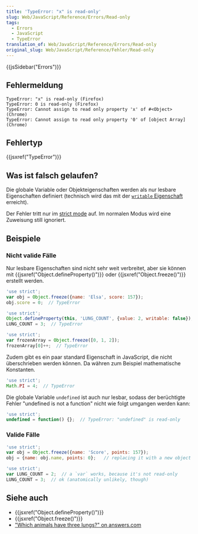```yaml
---
title: 'TypeError: "x" is read-only'
slug: Web/JavaScript/Reference/Errors/Read-only
tags:
  - Errors
  - JavaScript
  - TypeError
translation_of: Web/JavaScript/Reference/Errors/Read-only
original_slug: Web/JavaScript/Reference/Fehler/Read-only
---
```

{{jsSidebar("Errors")}}

## Fehlermeldung

    TypeError: "x" is read-only (Firefox)
    TypeError: 0 is read-only (Firefox)
    TypeError: Cannot assign to read only property 'x' of #<Object> (Chrome)
    TypeError: Cannot assign to read only property '0' of [object Array] (Chrome)

## Fehlertyp

{{jsxref("TypeError")}}

## Was ist falsch gelaufen?

Die globale Variable oder Objekteigenschaften werden als nur lesbare Eigenschaften definiert (technisch wird das mit der [`writable` Eigenschaft](/de/docs/Web/JavaScript/Reference/Global_Objects/Object/defineProperty#Writable_attribute) erreicht).

Der Fehler tritt nur im [strict mode](/de/docs/Web/JavaScript/Reference/Strict_mode) auf. Im normalen Modus wird eine Zuweisung still ignoriert.

## Beispiele

### Nicht valide Fälle

Nur lesbare Eigenschaften sind nicht sehr weit verbreitet, aber sie können mit {{jsxref("Object.defineProperty()")}} oder {{jsxref("Object.freeze()")}} erstellt werden.

```js example-bad
'use strict';
var obj = Object.freeze({name: 'Elsa', score: 157});
obj.score = 0;  // TypeError

'use strict';
Object.defineProperty(this, 'LUNG_COUNT', {value: 2, writable: false});
LUNG_COUNT = 3;  // TypeError

'use strict';
var frozenArray = Object.freeze([0, 1, 2]);
frozenArray[0]++;  // TypeError
```

Zudem gibt es ein paar standard Eigenschaft in JavaScript, die nicht überschrieben werden können. Da währen zum Beispiel mathematische Konstanten.

```js example-bad
'use strict';
Math.PI = 4;  // TypeError
```

Die globale Variable `undefined` ist auch nur lesbar, sodass der berüchtigte Fehler "undefined is not a function" nicht wie folgt umgangen werden kann:

```js example-bad
'use strict';
undefined = function() {};  // TypeError: "undefined" is read-only
```

### Valide Fälle

```js example-good
'use strict';
var obj = Object.freeze({name: 'Score', points: 157});
obj = {name: obj.name, points: 0};   // replacing it with a new object works

'use strict';
var LUNG_COUNT = 2;  // a `var` works, because it's not read-only
LUNG_COUNT = 3;  // ok (anatomically unlikely, though)
```

## Siehe auch

- {{jsxref("Object.defineProperty()")}}
- {{jsxref("Object.freeze()")}}
- ["Which animals have three lungs?" on answers.com](https://www.answers.com/Q/Which_animals_have_three_lungs)
